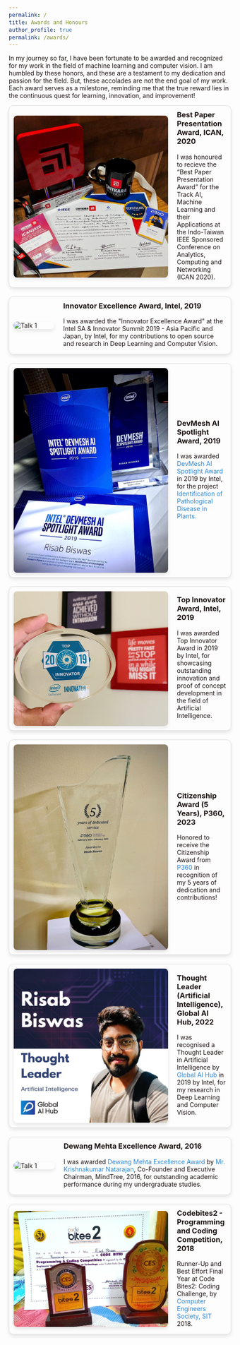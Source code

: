 ```yaml
---
permalink: /
title: Awards and Honours
author_profile: true
permalink: /awards/
---
```

<p style="font-size: 14px; color: #1B1212">In my journey so far, I have been fortunate to be awarded and recognized for my work in the field of machine learning and computer vision. I am humbled by these honors, and these are a testament to my dedication and passion for the field. But, these accolades are not the end goal of my work. Each award serves as a milestone, reminding me that the true reward lies in the continuous quest for learning, innovation, and improvement!</p> 

<div class="talk-container">
<div class="talk-item" style="color: #1B1212;">
  <img src="../images/Best Paper.jpeg" alt="Talk 1" class="talk-image">
  <div class="talk-details">
    <h3>Best Paper Presentation Award, ICAN, 2020</h3>
    <p>I was honoured to recieve the “Best Paper Presentation Award” for the Track AI, Machine Learning and their Applications at the Indo-Taiwan IEEE Sponsored Conference on Analytics, Computing and Networking (ICAN 2020).
</p>
</div>
</div>

<div class="talk-item" style="color: #1B1212;">
  <img src="../images/4G8A1811.JPG" alt="Talk 1" class="talk-image">
  <div class="talk-details">
    <h3>Innovator Excellence Award, Intel, 2019</h3>
    <p>I was awarded the "Innovator Excellence Award" at the Intel SA & Innovator Summit 2019 - Asia Pacific and Japan, by Intel, for my contributions to open source and research in Deep Learning and Computer Vision.
</p>
</div>
</div>

<div class="talk-item" style="color: #1B1212;">
  <img src="../images/DevMesh Award.jpeg" alt="Talk 1" class="talk-image">
  <div class="talk-details">
    <h3>DevMesh AI Spotlight Award, 2019</h3>
    <p>I was awarded<a href = "https://devmesh.intel.com/posts/638312/congrats-to-our-devmesh-spotlight-award-winners" style="color: #2985d8; text-decoration: none;"> DevMesh AI Spotlight Award</a> in 2019 by Intel, for the project <a href = "Identification of Pathological Disease in Plants" style="color: #2985d8; text-decoration: none;"> Identification of Pathological Disease in Plants.</a>
</p>
</div>
</div>

<div class="talk-item" style="color: #1B1212;">
  <img src="../images/Intel Innovator.jpg" alt="Talk 1" class="talk-image">
  <div class="talk-details">
    <h3>Top Innovator Award, Intel, 2019</h3>
    <p>I was awarded Top Innovator Award in 2019 by Intel, for showcasing outstanding innovation and proof of concept development in the field of Artificial Intelligence.
</p>
</div>
</div>

<div class="talk-item" style="color: #1B1212;">
  <img src="../images/Citizenship_Award.jpeg" alt="Talk 1" class="talk-image">
  <div class="talk-details">
    <h3>Citizenship Award (5 Years), P360, 2023</h3>
    <p>Honored to receive the Citizenship Award from <a href = "https://www.p360.com/" style="color: #2985d8; text-decoration: none;">P360</a> in recognition of my 5 years of dedication and contributions!
</p>
</div>
</div>

<div class="talk-item" style="color: #1B1212;">
  <img src="../images/Global_AI_Hub.jpeg" alt="Talk 1" class="talk-image">
  <div class="talk-details">
    <h3>Thought Leader (Artificial Intelligence), Global AI Hub, 2022</h3>
    <p>I was recognised a Thought Leader in Artificial Intelligence by <a href = "https://www.linkedin.com/company/globalaihub/" style="color: #2985d8; text-decoration: none;">Global AI Hub </a> in 2019 by Intel, for my research in Deep Learning and Computer Vision.
</p>
</div>
</div>

<div class="talk-item" style="color: #1B1212;">
  <img src="../images/Dewang_Mehta.png" alt="Talk 1" class="talk-image">
  <div class="talk-details">
    <h3>Dewang Mehta Excellence Award, 2016</h3>
    <p>I was awarded<a href = "https://inspiria.edu.in/inspiria-proud-host-inaugural-dewang-mehta-excellence-award-north-bengal/" style="color: #2985d8; text-decoration: none;"> Dewang Mehta Excellence Award</a> by <a href = "https://en.wikipedia.org/wiki/Krishnakumar_Natarajan" style="color: #2985d8; text-decoration: none;"> Mr. Krishnakumar Natarajan</a>, Co-Founder and Executive Chairman, MindTree, 2016, for outstanding academic performance during my undergraduate studies.
</p>
  </div>
  </div>

  <div class="talk-item" style="color: #1B1212;">
  <img src="../images/CodeByte.jpg" alt="Talk 1" class="talk-image">
  <div class="talk-details">
    <h3>Codebites2 - Programming and Coding Competition, 2018</h3>
    <p>Runner-Up and Best Effort Final Year at Code Bites2: Coding Challenge, by <a href = "https://www.sittechno.org/computer-engineer-s-society-computer-science-engineering.html" style="color: #2985d8; text-decoration: none;">Computer Engineers Society, SIT</a> 2018.
</p>
  </div>
  </div>

</div>

<style>
.talk-container {
  display: flex;
  flex-direction: column;
  gap: 20px;
}

.talk-item {
  display: flex;
  align-items: center;
  padding: 10px;
  border: 1px solid #ddd;
  border-radius: 10px;
  box-shadow: 0 4px 8px rgba(0,0,0,0.1);
  transition: box-shadow 0.3s ease-in-out;
}

.talk-item:hover {
  box-shadow: 0 8px 16px rgba(0,0,0,0.2);
}

.talk-image {
  width: 350px;
  margin-right: 20px;
  border-radius: 8px;
  box-shadow: 0 4px 8px rgba(0,0,0,0.1);
}

.talk-details {
  flex-grow: 1;
}

.talk-details h3 {
  margin-top: 0;
}

.talk-details p {
  margin: 5px 0;
  font-size: 14px;
}
</style>